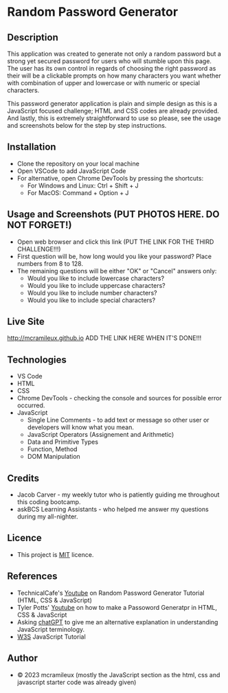 # Random Password Generator

## Description
This application was created to generate not only a random password but a strong yet secured password for users who will stumble upon this page. The user has its own control in regards of choosing the right password as their will be a clickable prompts on how many characters you want whether with combination of upper and lowercase or with numeric or special characters. 

This password generator application is plain and simple design as this is a JavaScript focused challenge; HTML and CSS codes are already provided. And lastly, this is extremely straightforward to use so please, see the usage and screenshots below for the step by step instructions.

## Installation
- Clone the repository on your local machine
- Open VSCode to add JavaScript Code
- For alternative, open Chrome DevTools by pressing the shortcuts:
    - For Windows and Linux: Ctrl + Shift + J
    - For MacOS: Command + Option + J

## Usage and Screenshots (PUT PHOTOS HERE. DO NOT FORGET!)
- Open web browser and click this link (PUT THE LINK FOR THE THIRD CHALLENGE!!!)
- First question will be, how long would you like your password? Place numbers from 8 to 128.
- The remaining questions will be either "OK" or "Cancel" answers only:
    - Would you like to include lowercase characters?
    - Would you like to include uppercase characters?
    - Would you like to include number characters?
    - Would you like to include special characters?

## Live Site 
http://mcramileux.github.io ADD THE LINK HERE WHEN IT'S DONE!!!

## Technologies
- VS Code
- HTML
- CSS
- Chrome DevTools - checking the console and sources for possible error occurred.
- JavaScript
    - Single Line Comments - to add text or message so other user or developers will know what you mean.
    - JavaScript Operators (Assignement and Arithmetic)
    - Data and Primitive Types
    - Function, Method
    - DOM Manipulation

## Credits
- Jacob Carver - my weekly tutor who is patiently guiding me throughout this coding bootcamp.
- askBCS Learning Assistants - who helped me answer my questions during my all-nighter.

## Licence
- This project is [MIT](https://choosealicense.com/licenses/mit/) licence.

## References
- TechnicalCafe's [Youtube](https://www.youtube.com/watch?app=desktop&v=9sT03jEwcaw) on Random Password Generator Tutorial (HTML, CSS & JavaScript)
- Tyler Potts' [Youtube](https://www.youtube.com/watch?v=XH7CzSZ-9gY/) on how to make a Passoword Generatpr in HTML, CSS & JavaScript
- Asking [chatGPT](https://chat-gpt.org/chat) to give me an alternative explanation in understanding JavaScript terminology.
- [W3S](https://www.w3schools.com/js/) JavaScript Tutorial

## Author
- &copy; 2023 mcramileux (mostly the JavaScript section as the html, css and javascript starter code was already given)




